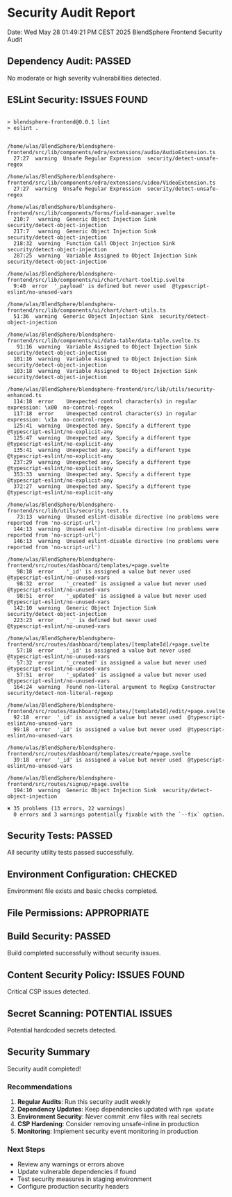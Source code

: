 # Security Audit Report

Date: Wed May 28 01:49:21 PM CEST 2025
BlendSphere Frontend Security Audit

## Dependency Audit: PASSED

No moderate or high severity vulnerabilities detected.

## ESLint Security: ISSUES FOUND

```

> blendsphere-frontend@0.0.1 lint
> eslint .


/home/wlas/BlendSphere/blendsphere-frontend/src/lib/components/edra/extensions/audio/AudioExtension.ts
  27:27  warning  Unsafe Regular Expression  security/detect-unsafe-regex

/home/wlas/BlendSphere/blendsphere-frontend/src/lib/components/edra/extensions/video/VideoExtension.ts
  27:27  warning  Unsafe Regular Expression  security/detect-unsafe-regex

/home/wlas/BlendSphere/blendsphere-frontend/src/lib/components/forms/field-manager.svelte
  210:7   warning  Generic Object Injection Sink               security/detect-object-injection
  217:7   warning  Generic Object Injection Sink               security/detect-object-injection
  218:32  warning  Function Call Object Injection Sink         security/detect-object-injection
  287:25  warning  Variable Assigned to Object Injection Sink  security/detect-object-injection

/home/wlas/BlendSphere/blendsphere-frontend/src/lib/components/ui/chart/chart-tooltip.svelte
  9:40  error  '_payload' is defined but never used  @typescript-eslint/no-unused-vars

/home/wlas/BlendSphere/blendsphere-frontend/src/lib/components/ui/chart/chart-utils.ts
  51:36  warning  Generic Object Injection Sink  security/detect-object-injection

/home/wlas/BlendSphere/blendsphere-frontend/src/lib/components/ui/data-table/data-table.svelte.ts
   91:16  warning  Variable Assigned to Object Injection Sink  security/detect-object-injection
  101:16  warning  Variable Assigned to Object Injection Sink  security/detect-object-injection
  103:18  warning  Variable Assigned to Object Injection Sink  security/detect-object-injection

/home/wlas/BlendSphere/blendsphere-frontend/src/lib/utils/security-enhanced.ts
  114:18  error    Unexpected control character(s) in regular expression: \x00  no-control-regex
  117:18  error    Unexpected control character(s) in regular expression: \x1a  no-control-regex
  125:41  warning  Unexpected any. Specify a different type                     @typescript-eslint/no-explicit-any
  125:47  warning  Unexpected any. Specify a different type                     @typescript-eslint/no-explicit-any
  135:41  warning  Unexpected any. Specify a different type                     @typescript-eslint/no-explicit-any
  237:29  warning  Unexpected any. Specify a different type                     @typescript-eslint/no-explicit-any
  353:33  warning  Unexpected any. Specify a different type                     @typescript-eslint/no-explicit-any
  372:27  warning  Unexpected any. Specify a different type                     @typescript-eslint/no-explicit-any

/home/wlas/BlendSphere/blendsphere-frontend/src/lib/utils/security.test.ts
   73:13  warning  Unused eslint-disable directive (no problems were reported from 'no-script-url')
  144:13  warning  Unused eslint-disable directive (no problems were reported from 'no-script-url')
  146:13  warning  Unused eslint-disable directive (no problems were reported from 'no-script-url')

/home/wlas/BlendSphere/blendsphere-frontend/src/routes/dashboard/templates/+page.svelte
   98:18  error    '_id' is assigned a value but never used       @typescript-eslint/no-unused-vars
   98:32  error    '_created' is assigned a value but never used  @typescript-eslint/no-unused-vars
   98:51  error    '_updated' is assigned a value but never used  @typescript-eslint/no-unused-vars
  142:10  warning  Generic Object Injection Sink                  security/detect-object-injection
  223:23  error    '_' is defined but never used                  @typescript-eslint/no-unused-vars

/home/wlas/BlendSphere/blendsphere-frontend/src/routes/dashboard/templates/[templateId]/+page.svelte
   57:18  error    '_id' is assigned a value but never used          @typescript-eslint/no-unused-vars
   57:32  error    '_created' is assigned a value but never used     @typescript-eslint/no-unused-vars
   57:51  error    '_updated' is assigned a value but never used     @typescript-eslint/no-unused-vars
  164:24  warning  Found non-literal argument to RegExp Constructor  security/detect-non-literal-regexp

/home/wlas/BlendSphere/blendsphere-frontend/src/routes/dashboard/templates/[templateId]/edit/+page.svelte
  92:18  error  '_id' is assigned a value but never used  @typescript-eslint/no-unused-vars
  99:18  error  '_id' is assigned a value but never used  @typescript-eslint/no-unused-vars

/home/wlas/BlendSphere/blendsphere-frontend/src/routes/dashboard/templates/create/+page.svelte
  39:18  error  '_id' is assigned a value but never used  @typescript-eslint/no-unused-vars

/home/wlas/BlendSphere/blendsphere-frontend/src/routes/signup/+page.svelte
  194:10  warning  Generic Object Injection Sink  security/detect-object-injection

✖ 35 problems (13 errors, 22 warnings)
  0 errors and 3 warnings potentially fixable with the `--fix` option.

```

## Security Tests: PASSED

All security utility tests passed successfully.

## Environment Configuration: CHECKED

Environment file exists and basic checks completed.

## File Permissions: APPROPRIATE

## Build Security: PASSED

Build completed successfully without security issues.

## Content Security Policy: ISSUES FOUND

Critical CSP issues detected.

## Secret Scanning: POTENTIAL ISSUES

Potential hardcoded secrets detected.

## Security Summary

Security audit completed!

### Recommendations

1. **Regular Audits**: Run this security audit weekly
2. **Dependency Updates**: Keep dependencies updated with `npm update`
3. **Environment Security**: Never commit .env files with real secrets
4. **CSP Hardening**: Consider removing unsafe-inline in production
5. **Monitoring**: Implement security event monitoring in production

### Next Steps

- Review any warnings or errors above
- Update vulnerable dependencies if found
- Test security measures in staging environment
- Configure production security headers
